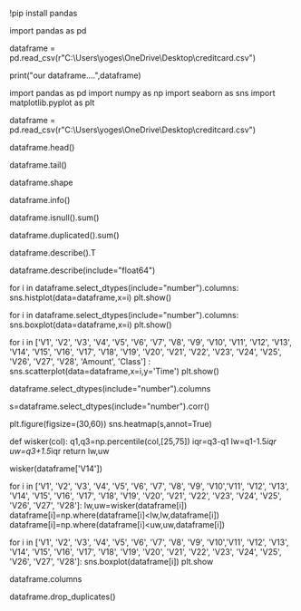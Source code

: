 !pip install pandas

import pandas as pd

dataframe = pd.read_csv(r"C:\Users\yoges\OneDrive\Desktop\creditcard.csv")

print("our dataframe....",dataframe)

import pandas as pd
import numpy as np
import seaborn as sns
import matplotlib.pyplot as plt

dataframe = pd.read_csv(r"C:\Users\yoges\OneDrive\Desktop\creditcard.csv")

dataframe.head()

dataframe.tail()

dataframe.shape

dataframe.info()

dataframe.isnull().sum()

dataframe.duplicated().sum()

dataframe.describe().T

dataframe.describe(include="float64")

for i in dataframe.select_dtypes(include="number").columns:
    sns.histplot(data=dataframe,x=i)
    plt.show()

for i in dataframe.select_dtypes(include="number").columns:
    sns.boxplot(data=dataframe,x=i)
    plt.show()

for i in ['V1', 'V2', 'V3', 'V4', 'V5', 'V6', 'V7', 'V8', 'V9', 'V10',
       'V11', 'V12', 'V13', 'V14', 'V15', 'V16', 'V17', 'V18', 'V19', 'V20',
       'V21', 'V22', 'V23', 'V24', 'V25', 'V26', 'V27', 'V28', 'Amount',
       'Class'] :
    sns.scatterplot(data=dataframe,x=i,y='Time')
    plt.show()

dataframe.select_dtypes(include="number").columns

s=dataframe.select_dtypes(include="number").corr()

plt.figure(figsize=(30,60))
sns.heatmap(s,annot=True)



def wisker(col):
    q1,q3=np.percentile(col,[25,75])
    iqr=q3-q1
    lw=q1-1.5*iqr
    uw=q3+1.5*iqr
    return lw,uw

wisker(dataframe['V14'])

for i in ['V1', 'V2', 'V3', 'V4', 'V5', 'V6', 'V7', 'V8', 'V9', 'V10','V11', 'V12', 'V13', 'V14', 'V15', 'V16', 'V17', 'V18', 'V19', 'V20',
       'V21', 'V22', 'V23', 'V24', 'V25', 'V26', 'V27', 'V28']:
    lw,uw=wisker(dataframe[i])
    dataframe[i]=np.where(dataframe[i]<lw,lw,dataframe[i])
    dataframe[i]=np.where(dataframe[i]<uw,uw,dataframe[i])

for i in ['V1', 'V2', 'V3', 'V4', 'V5', 'V6', 'V7', 'V8', 'V9', 'V10','V11', 'V12', 'V13', 'V14', 'V15', 'V16', 'V17', 'V18', 'V19', 'V20',
       'V21', 'V22', 'V23', 'V24', 'V25', 'V26', 'V27', 'V28']:
    sns.boxplot(dataframe[i])
    plt.show

dataframe.columns

dataframe.drop_duplicates()







